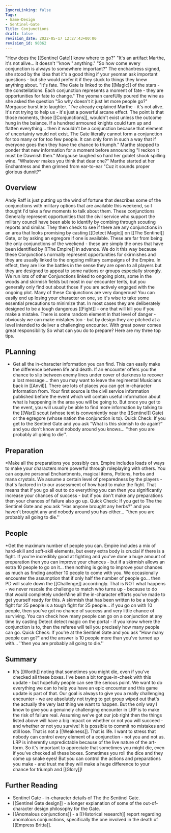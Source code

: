 ```yaml
---
IgnoreLinking: false
Tags:
- Game-Design
- Sentinel-Gate
Title: Conjunctions
draft: false
revision_date: 2022-05-17 12:27:43+00:00
revision_id: 90362
---
```


"How does the [[Sentinel Gate]] know where to go?"
"It's an artifact Marthe, it's not alive... it doesn't ''know'' anything."
"So how come every conjunction is always to somewhere important?"
The enchantress signed, she stood by the idea that it's a good thing if your yeoman ask important questions - but she would prefer it if they stuck to things they knew anything about. "It's fate. The Gate is linked to the [[Magic]] of the stars - the constellations. Each conjunction represents a moment of fate - they are opportunities for fate to change."
The yeoman carefUlly poured the wine as she asked the question "So why doesn't it just let more people go?" 
Morgause burst into laughter. "I've already explained Marthe - it's not alive. It's not trying to help us - it's just a powerful arcane effect. The point is that those moments, those [[Conjunctions]], wouldn't exist unless the outcome hung in the balance. If a hundred armoured knights could turn up and flatten everything... then it wouldn't be a conjunction because that element of uncertainty would not exist. The Gate literally cannot form a conjunction for too many or for too few people. It can only form in such a way that if everyone goes then they have the chance to triumph."
Marthe stopped to ponder that new information for a moment before announcing "I reckon it must be Dawnish then."
Morgause laughed so hard her goblet shook spilling wine. "Whatever makes you think that dear one?"
Marthe started at her Enchantress and then grinned from ear-to-ear "Cuz it sounds proper glorious dunnit?"
## Overview
Andy Raff is just putting up the wind of fortune that describes some of the conjunctions with military options that are available this weekend, so I thought I'd take a few moments to talk about them.
These conjunctions Generally represent opportunities that the civil service who support the military council have been able to identify by combing through scouting reports and similar. They then check to see if there are any conjunctions in an area that looks promising by casting [[Detect Magic]] on [[The Sentinel]] Gate, or by asking an egregore if one is available.
These are far from being the only conjunctions of the weekend - these are simply the ones that have been identified by [[The Empire]] in advance. We do it this way because these Conjunctions normally represent opportunities for skirmishes and they are usually linked to the ongoing military campaigns of the Empire. In effect, they are like the battles in the sense they are open to all players but they are designed to appeal to some nations or groups especially strongly. We run lots of other Conjunctions linked to ongoing plots, some in the woods and skirmish fields but most in our encounter tents, but you generally only find out about those if you are actively engaged with the ongoing plot.
Many of these Conjunctions are very dangerous! You can easily end up losing your character on one, so it's wise to take some essential precautions to minimize that. In most cases they are deliberately designed to be a tough dangerous [[Fight]] - one that will kill you if you make a mistake. There is some random element in that level of danger - obviously we can make mistakes too - but by design they are pitched at a level intended to deliver a challenging encounter.
With great power comes great responsibility
So what can you do to prepare? Here are my three top tips.
## PLanning
* Get all the in-character information you can find.
This can easily make the difference between life and death. If an encounter offers you the chance to slip between enemy lines under cover of darkness to recover a lost message... then you may want to leave the regimental Musicians back in [[Anvil]]. There are lots of places you can get in-character information from. Your first source is the civil service information published before the event which will contain useful information about what is happening in the area you will be going to. But once you get to the event, you will usually be able to find more information by talking to the [[War]] scout (whose tent is conveniently near the [[Sentinel]] Gate) or the egregore (whose nation the conjunction is to).
Quick Check: If you get to the Sentinel Gate and you ask "What is this skimish to do again?" and you don't know and nobody around you knows... ''then you are probably all going to die''.
## Preparation
*Make all the preparations you possibly can.
Empire includes loads of ways to make your characters more powerful through roleplaying with others. You can acquire personal Enchantments, magical items, Potions, herbs and mana crystals. We assume a certain level of preparedness by the players - that's factored in to our assessment of how hard to make the fight. That means that if you go all out to do everything you can then you significantly increase your chances of success - but if you don't make any preparations then your chances of failure also go up.
Quick Check: If you get to The the Sentinel Gate and you ask "Has anyone brought any herbs?" and you haven't brought any and nobody around you has either... ''then you are probably all going to die.''
## People
*Get the maximum number of people you can.
Empire includes a mix of hard-skill and soft-skill elements, but every extra body is crucial if there is a fight. If you're incredibly good at fighting and you've done a huge amount of preparation then you can improve your chances - but if a skirmish allows an extra 10 people to go on it... then nothing is going to improve your chances as much as finding another 10 people to come with you. We occasionally encounter the assumption that if only half the number of people go... then PD will scale down the [[Challenge]] accordingly. That is NOT what happens - we never rescale the challenge to match who turns up - because to do that would completely underMine all the in-character efforts you've made to get yourself ready for this. A skirmish that has been written to be a tough fight for 25 people is a tough fight for 25 people... if you go on with 10 people, then you've got no chance of success and very little chance of surviving. You can check how many people can go on a conjunction at any time by casting Detect detect magic on the portal - if you know where the conjunction is to, then the referee will tell you precisely how many people can go.
Quick Check: If you're at the Sentinel Gate and you ask "How many people can go?" and the answer is 10 people more than you've turned up with... ''then you are probably all going to die.''
## Summary
* It's [[Worth]] noting that sometimes you might die, even if you've checked all these boxes.
I've been a bit tongue-in-cheek with this update - but hopefully people can see the serious point. We want to do everything we can to help you have an epic encounter and this game update is part of that.
Our goal is always to give you a really challenging encounter - we are absolutely not trying to get group wiped out that's the actually the very last thing we want to happen. But the only way I know to give you a genuinely challenging encounter in LRP is to make the risk of failure real. Assuming we've got our job right then the things listed above will have a big impact on whether or not you will succeed - and whether or not you survive!
It is possible to commit no mistakes and still lose. That is not a [[Weakness]]. That is life.
I want to stress that nobody can control every element of a conjunction - not you and not us. LRP is inherently unpredictable because of the live nature of the art-form. So it's important to appreciate that sometimes you might die, even if you've checked all these boxes. Sometimes you roll the dice and they come up snake eyes! But you can control the actions and preparations you make - and trust me they will make a huge difference to your chance for triumph and [[Glory]]!
## Further Reading
* Sentinel Gate - in-character details of The the Sentinel Gate.
* [[Sentinel Gate design]] - a longer explanation of some of the out-of-character design philosophy for the Gate.
* [[Anomalous conjunctions]] - a [[Historical research]] report regarding anomalous conjunctions, specifically the one involved in the death of [[Empress Britta]].